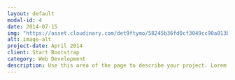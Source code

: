 ```yaml
---
layout: default
modal-id: 4
date: 2014-07-15
img: "https://asset.cloudinary.com/det9ftymo/58245b36fd0cf3049cc90a013b9168d9"
alt: image-alt
project-date: April 2014
client: Start Bootstrap
category: Web Development
description: Use this area of the page to describe your project. Lorem ipsum dolor sit amet, consectetur adipisicing elit. Mollitia neque assumenda ipsam nihil, molestias magnam, recusandae quos quis inventore quisquam velit asperiores, vitae? Reprehenderit soluta, eos quod consequuntur itaque. Nam.
---
```

